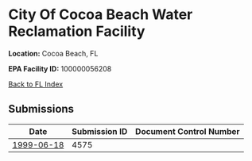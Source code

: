 # City Of Cocoa Beach Water Reclamation Facility

**Location:** Cocoa Beach, FL

**EPA Facility ID:** 100000056208

[Back to FL Index](../../index.md)

## Submissions

| Date | Submission ID | Document Control Number |
|------|--------------|-------------------------|
| [1999-06-18](submissions/4575.md) | 4575 |  |
